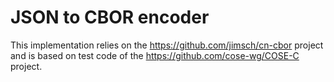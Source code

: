 JSON to CBOR encoder
====================

This implementation relies on the https://github.com/jimsch/cn-cbor project and is based on test code of the https://github.com/cose-wg/COSE-C project.

